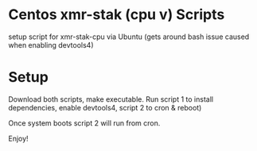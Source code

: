 # Centos xmr-stak (cpu v) Scripts
setup script for xmr-stak-cpu via Ubuntu
(gets around bash issue caused when enabling devtools4)

# Setup
Download both scripts, make executable. Run script 1 to install dependencies, enable devtools4, script 2 to cron & reboot)

Once system boots script 2 will run from cron.

Enjoy!
